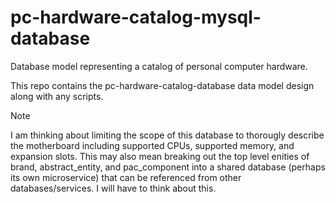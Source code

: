 # pc-hardware-catalog-mysql-database
Database model representing a catalog of personal computer hardware.

This repo contains the pc-hardware-catalog-database data model design along with any scripts.

> [!NOTE]
> I am thinking about limiting the scope of this database to thorougly describe the motherboard including supported CPUs, supported memory, and expansion slots. This may also mean breaking out the top level enities of brand, abstract_entity, and pac_component into a shared database (perhaps its own microservice) that can be referenced from other databases/services. I will have to think about this.
